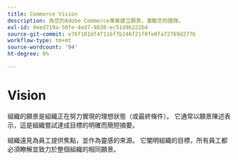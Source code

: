 ```yaml
---
title: Commerce Vision
description: 為您的Adobe Commerce專案建立願景，激勵您的團隊。
exl-id: 0eed719a-50fe-4ed7-9838-ec51d9b222b4
source-git-commit: e76f101df47116f7b246f21f0fe0fa72769d2776
workflow-type: tm+mt
source-wordcount: '94'
ht-degree: 0%

---
```


# Vision

組織的願景是組織正在努力實現的理想狀態（或最終條件）。 它通常以願景陳述表示，這是組織嘗試達成目標的明確而簡短摘要。

組織遠見為員工提供焦點，並作為靈感的來源。 它闡明組織的目標，&#x200B;所有員工都必須瞭解並致力於整個組織的相同願景。
